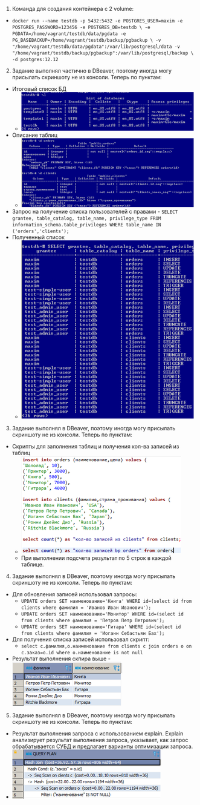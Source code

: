 1. Команда для создания контейнера с 2 volume:
  * ``docker run --name testdb -p 5432:5432 -e POSTGRES_USER=maxim -e POSTGRES_PASSWORD=123456 -e POSTGRES_DB=testdb \
-e PGDATA=/home/vagrant/testdb/data/pgdata -e PG_BASEBACKUP=/home/vagrant/testdb/backup/pgbackup \
-v "/home/vagrant/testdb/data/pgdata":/var/lib/postgresql/data -v "/home/vagrant/testdb/backup/pgbackup":/var/lib/postgresql/backup \
-d postgres:12.12``
2. Задание выполнял частично в DBeaver, поэтому иногда могу присылать скриншоту не из консоли. Теперь по пунктам:
  * Итоговый список БД
    * ![task2-1](https://github.com/Atlipoka/devops_netology/blob/main/Database/lecture2/task2-1.png)
  * Описание таблиц
    * ![task2-2](https://github.com/Atlipoka/devops_netology/blob/main/Database/lecture2/task2-2.png)
  * Запрос на получение списка пользователей с правами - ``SELECT grantee, table_catalog, table_name, privilege_type FROM information_schema.table_privileges WHERE table_name IN ('orders','clients');``
  * Полученный список
    * ![task2-4](https://github.com/Atlipoka/devops_netology/blob/main/Database/lecture2/task2-4.png)
3. Задание выполнял в DBeaver, поэтому иногда могу присылать скриншоту не из консоли. Теперь по пунктам:
  * Скрипты для заполнения таблиц и получения кол-ва записей из таблиц
    * ![task3-1](https://github.com/Atlipoka/devops_netology/blob/main/Database/lecture2/task3-1.png)
    * При выполнении подсчета результат по 5 строк в каждой таблице.
4. Задание выполнял в DBeaver, поэтому иногда могу присылать скриншоту не из консоли. Теперь по пунктам:
  * Для обновления записей использовал запросы:
    * ``UPDATE orders SET наименование='Книга' WHERE id=(select id from clients where фамилия = 'Иванов Иван Иванович');``
    * ``UPDATE orders SET наименование='Монитор' WHERE id=(select id from clients where фамилия = 'Петров Петр Петрович');``
    * ``UPDATE orders SET наименование='Гитара' WHERE id=(select id from clients where фамилия = 'Иоганн Себастьян Бах');``
  * Для получения списка записей использовал скрипт:
    * ``select c.фамилия,o.наименование from clients c
        join orders o on c.заказ=o.id
        where o.наименование is not null``
   * Результат выполнения скпира выше - ![Task4](https://github.com/Atlipoka/devops_netology/blob/main/Database/lecture2/task4.png)
5. Задание выполнял в DBeaver, поэтому иногда могу присылать скриншоту не из консоли. Теперь по пунктам:
  * Результат выполнения запроса с использованием explain. Explain анализирует результат выполнения запроса, указывает, как запрос обрабатывается СУБД и предлагает варианты оптимизации запроса.
   * ![Task5](https://github.com/Atlipoka/devops_netology/blob/main/Database/lecture2/task5.png)
